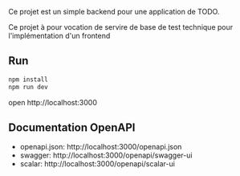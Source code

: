 Ce projet est un simple backend pour une application de TODO.

Ce projet à pour vocation de servire de base de test technique pour l'implémentation d'un frontend

## Run

```bash
npm install
npm run dev
```

open http://localhost:3000

## Documentation OpenAPI

- openapi.json: http://localhost:3000/openapi.json
- swagger: http://localhost:3000/openapi/swagger-ui
- scalar: http://localhost:3000/openapi/scalar-ui